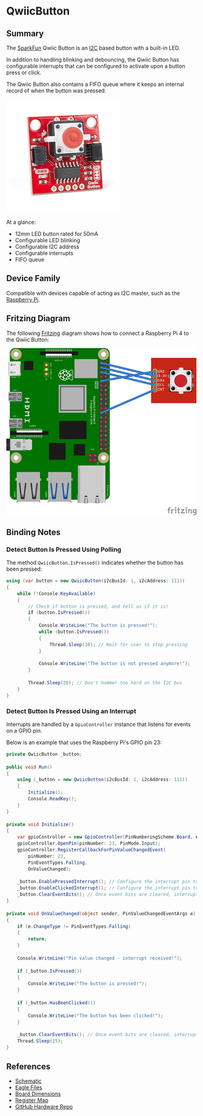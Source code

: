 ﻿# QwiicButton

## Summary

The [SparkFun](https://www.sparkfun.com) Qwiic Button is an [I2C](https://en.wikipedia.org/wiki/I%C2%B2C) based button with a built-in LED.

In addition to handling blinking and debouncing, the Qwiic Button has configurable interrupts that can be configured to activate upon a button press or click.

The Qwiic Button also contains a FIFO queue where it keeps an internal record of when the button was pressed.

![Qwiic Button](./samples/15932-SparkFun_Qwiic_Button_-_Red-01.png)

At a glance:

-   12mm LED button rated for 50mA
-   Configurable LED blinking
-   Configurable I2C address
-   Configurable interrupts
-   FIFO queue

## Device Family

Compatible with devices capable of acting as I2C master, such as the [Raspberry Pi](https://www.raspberrypi.org).

## Fritzing Diagram

The following [Fritzing](https://fritzing.org) diagram shows how to connect a Raspberry Pi 4 to the Qwiic Button:

![Fritzing Diagram](./samples/QwiicButton-RPi4-Fritzing.png)

## Binding Notes

### Detect Button Is Pressed Using Polling

The method `QwiicButton.IsPressed()` indicates whether the button has been pressed:

```c#
using (var button = new QwiicButton(i2cBusId: 1, i2cAddress: 111))
{
    while (!Console.KeyAvailable)
    {
        // Check if button is pressed, and tell us if it is!
        if (button.IsPressed())
        {
            Console.WriteLine("The button is pressed!");
            while (button.IsPressed())
            {
                Thread.Sleep(10); // Wait for user to stop pressing
            }

            Console.WriteLine("The button is not pressed anymore!");
        }

        Thread.Sleep(20); // Don't hammer too hard on the I2C bus
    }
}
```

### Detect Button Is Pressed Using an Interrupt

Interrupts are handled by a `GpioController` instance that listens for events on a GPIO pin.

Below is an example that uses the Raspberry Pi's GPIO pin 23:

```c#
private QwiicButton _button;

public void Run()
{
    using (_button = new QwiicButton(i2cBusId: 1, i2cAddress: 111))
    {
        Initialize();
        Console.ReadKey();
    }
}

private void Initialize()
{
    var gpioController = new GpioController(PinNumberingScheme.Board, new RaspberryPi3Driver());
    gpioController.OpenPin(pinNumber: 23, PinMode.Input);
    gpioController.RegisterCallbackForPinValueChangedEvent(
        pinNumber: 23,
        PinEventTypes.Falling,
        OnValueChanged);

    _button.EnablePressedInterrupt(); // Configure the interrupt pin to go low when we press the button
    _button.EnableClickedInterrupt(); // Configure the interrupt pin to go low when we click the button
    _button.ClearEventBits(); // Once event bits are cleared, interrupt pin goes high
}

private void OnValueChanged(object sender, PinValueChangedEventArgs e)
{
    if (e.ChangeType != PinEventTypes.Falling)
    {
        return;
    }

    Console.WriteLine("Pin value changed - interrupt received!");

    if (_button.IsPressed())
    {
        Console.WriteLine("The button is pressed!");
    }

    if (_button.HasBeenClicked())
    {
        Console.WriteLine("The button has been clicked!");
    }

    _button.ClearEventBits(); // Once event bits are cleared, interrupt pin goes high
    Thread.Sleep(15);
}
```

## References

-   [Schematic](https://cdn.sparkfun.com/assets/8/b/a/2/f/Qwiic_Button.pdf)
-   [Eagle Files](https://cdn.sparkfun.com/assets/f/7/1/8/8/Qwiic_Button.zip)
-   [Board Dimensions](https://cdn.sparkfun.com/assets/learn_tutorials/1/1/0/8/SparkFun_Qwiic_Button_Board_Dimensions.png)
-   [Register Map](https://cdn.sparkfun.com/assets/learn_tutorials/1/1/0/8/Qwiic_Button_I2C_Register_Map.pdf)
-   [GitHub Hardware Repo](https://github.com/sparkfun/Qwiic_Button)
